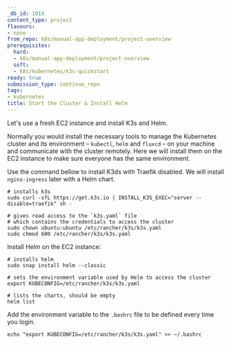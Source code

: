```yaml
---
_db_id: 1019
content_type: project
flavours:
- none
from_repo: k8s/manual-app-deployment/project-overview
prerequisites:
  hard:
  - k8s/manual-app-deployment/project-overview
  soft:
  - k8s/kubernetes/k3s-quickstart
ready: true
submission_type: continue_repo
tags:
- kubernetes
title: Start the Cluster & Install Helm
---
```


Let's use a fresh EC2 instance and install K3s and Helm.

Normally you would install the necessary tools to manage the Kubernetes cluster and its environment – `kubectl`, `helm` and `fluxcd` – on your machine and communicate with the cluster remotely. Here we will install them on the EC2 instance to make sure everyone has the same environment.

Use the command bellow to install K3ds with Traefik disabled. We will install `nginx-ingress` later with a Helm chart.

```
# installs k3s
sudo curl -sfL https://get.k3s.io | INSTALL_K3S_EXEC="server --disable=traefik" sh -

# gives read access to the `k3s.yaml` file
# which contains the credentials to access the cluster
sudo chown ubuntu:ubuntu /etc/rancher/k3s/k3s.yaml
sudo chmod 600 /etc/rancher/k3s/k3s.yaml
```

Install Helm on the EC2 instance:

```
# installs helm
sudo snap install helm --classic

# sets the environment variable used by Helm to access the cluster
export KUBECONFIG=/etc/rancher/k3s/k3s.yaml

# lists the charts, should be empty
helm list
```

Add the environment variable to the `.bashrc` file to be defined every time you login.

```
echo "export KUBECONFIG=/etc/rancher/k3s/k3s.yaml" >> ~/.bashrc
```
